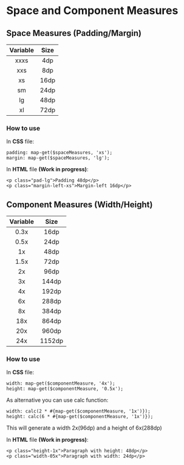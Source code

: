 # Space and Component Measures

## Space Measures (Padding/Margin)

| Variable | Size |
| :---: | :---: |
| xxxs | 4dp |
| xxs | 8dp |
| xs | 16dp |
| sm | 24dp |
| lg | 48dp |
| xl | 72dp |

### How to use

In **CSS** file:
```
padding: map-get($spaceMeasures, 'xs');
margin: map-get($spaceMeasures, 'lg');
```

In **HTML** file **(Work in progress)**:
```
<p class="pad-lg">Padding 48dp</p>
<p class="margin-left-xs">Margin-left 16dp</p>
```

## Component Measures (Width/Height)

| Variable | Size |
| :---: | :---: |
| 0.3x | 16dp |
| 0.5x | 24dp |
| 1x | 48dp |
| 1.5x | 72dp |
| 2x | 96dp |
| 3x | 144dp |
| 4x | 192dp |
| 6x | 288dp |
| 8x | 384dp |
| 18x | 864dp |
| 20x | 960dp |
| 24x | 1152dp |

### How to use

In **CSS** file:
```
width: map-get($componentMeasure, '4x');
height: map-get($componentMeasure, '0.5x');
```

As alternative you can use calc function:

```
width: calc(2 * #{map-get($componentMeasure, '1x')});
height: calc(6 * #{map-get($componentMeasure, '1x')});
```

This will generate a width 2x(96dp) and a height of 6x(288dp)

In **HTML** file **(Work in progress)**:
```
<p class="height-1x">Paragraph with height: 48dp</p>
<p class="width-05x">Paragraph with width: 24dp</p>
```
